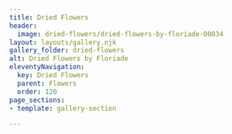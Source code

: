 ```yaml
---
title: Dried Flowers
header:
  image: dried-flowers/dried-flowers-by-floriade-00034
layout: layouts/gallery.njk
gallery_folder: dried-flowers
alt: Dried Flowers by Floriade
eleventyNavigation:
  key: Dried Flowers
  parent: Flowers
  order: 120
page_sections:
- template: gallery-section

---
```

